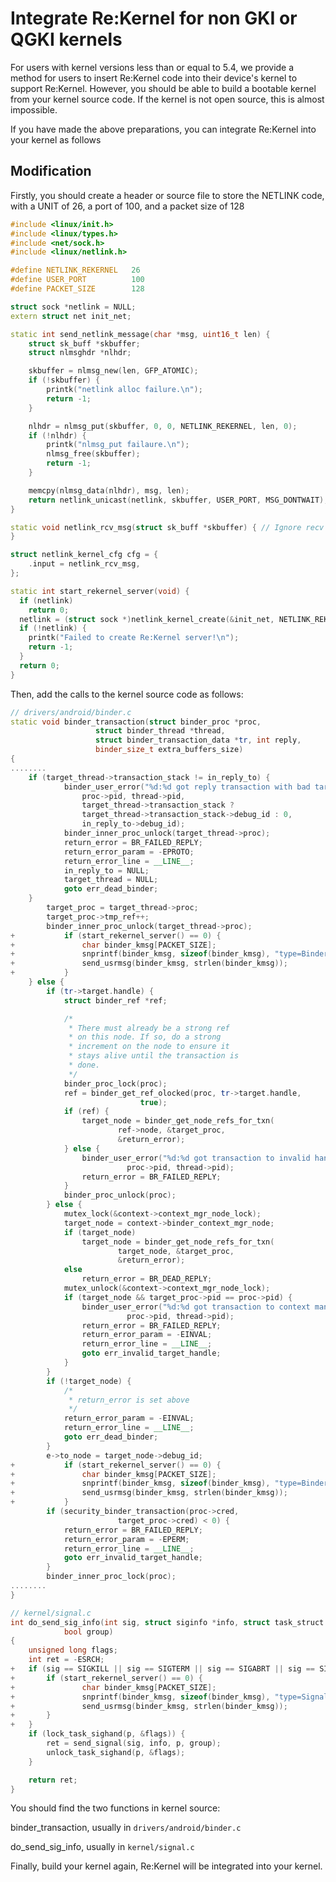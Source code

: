 # Integrate Re:Kernel for non GKI or QGKI kernels
For users with kernel versions less than or equal to 5.4, we provide a method for users to insert Re:Kernel code into their device's kernel to support Re:Kernel. However, you should be able to build a bootable kernel from your kernel source code. If the kernel is not open source, this is almost impossible.

If you have made the above preparations, you can integrate Re:Kernel into your kernel as follows

## Modification
Firstly, you should create a header or source file to store the NETLINK code, with a UNIT of 26, a port of 100, and a packet size of 128
```C++
#include <linux/init.h>
#include <linux/types.h>
#include <net/sock.h>
#include <linux/netlink.h>

#define NETLINK_REKERNEL   26
#define USER_PORT          100
#define PACKET_SIZE        128

struct sock *netlink = NULL;
extern struct net init_net;

static int send_netlink_message(char *msg, uint16_t len) {
    struct sk_buff *skbuffer;
    struct nlmsghdr *nlhdr;

    skbuffer = nlmsg_new(len, GFP_ATOMIC);
    if (!skbuffer) {
        printk("netlink alloc failure.\n");
        return -1;
    }

    nlhdr = nlmsg_put(skbuffer, 0, 0, NETLINK_REKERNEL, len, 0);
    if (!nlhdr) {
        printk("nlmsg_put failaure.\n");
        nlmsg_free(skbuffer);
        return -1;
    }

    memcpy(nlmsg_data(nlhdr), msg, len);
    return netlink_unicast(netlink, skbuffer, USER_PORT, MSG_DONTWAIT);
}

static void netlink_rcv_msg(struct sk_buff *skbuffer) { // Ignore recv msg.
}

struct netlink_kernel_cfg cfg = { 
    .input = netlink_rcv_msg,
};

static int start_rekernel_server(void) {
  if (netlink)
    return 0;
  netlink = (struct sock *)netlink_kernel_create(&init_net, NETLINK_REKERNEL, &cfg);
  if (!netlink) {
    printk("Failed to create Re:Kernel server!\n");
    return -1;
  }
  return 0;
}
```
Then, add the calls to the kernel source code as follows:
```C++
// drivers/android/binder.c
static void binder_transaction(struct binder_proc *proc,
			       struct binder_thread *thread,
			       struct binder_transaction_data *tr, int reply,
			       binder_size_t extra_buffers_size)
{
........
    if (target_thread->transaction_stack != in_reply_to) {
			binder_user_error("%d:%d got reply transaction with bad target transaction stack %d, expected %d\n",
				proc->pid, thread->pid,
				target_thread->transaction_stack ?
				target_thread->transaction_stack->debug_id : 0,
				in_reply_to->debug_id);
			binder_inner_proc_unlock(target_thread->proc);
			return_error = BR_FAILED_REPLY;
			return_error_param = -EPROTO;
			return_error_line = __LINE__;
			in_reply_to = NULL;
			target_thread = NULL;
			goto err_dead_binder;
    }
		target_proc = target_thread->proc;
		target_proc->tmp_ref++;
		binder_inner_proc_unlock(target_thread->proc);
+   		if (start_rekernel_server() == 0) {
+     			char binder_kmsg[PACKET_SIZE];
+         		snprintf(binder_kmsg, sizeof(binder_kmsg), "type=Binder,bindertype=reply,oneway=%d,from=%d,target=%d;", tr->flags & TF_ONE_WAY, task_uid(proc->tsk).val, task_uid(target_proc->tsk).val);
+         		send_usrmsg(binder_kmsg, strlen(binder_kmsg));
+   		}
	} else {
		if (tr->target.handle) {
			struct binder_ref *ref;

			/*
			 * There must already be a strong ref
			 * on this node. If so, do a strong
			 * increment on the node to ensure it
			 * stays alive until the transaction is
			 * done.
			 */
			binder_proc_lock(proc);
			ref = binder_get_ref_olocked(proc, tr->target.handle,
						     true);
			if (ref) {
				target_node = binder_get_node_refs_for_txn(
						ref->node, &target_proc,
						&return_error);
			} else {
				binder_user_error("%d:%d got transaction to invalid handle\n",
						  proc->pid, thread->pid);
				return_error = BR_FAILED_REPLY;
			}
			binder_proc_unlock(proc);
		} else {
			mutex_lock(&context->context_mgr_node_lock);
			target_node = context->binder_context_mgr_node;
			if (target_node)
				target_node = binder_get_node_refs_for_txn(
						target_node, &target_proc,
						&return_error);
			else
				return_error = BR_DEAD_REPLY;
			mutex_unlock(&context->context_mgr_node_lock);
			if (target_node && target_proc->pid == proc->pid) {
				binder_user_error("%d:%d got transaction to context manager from process owning it\n",
						  proc->pid, thread->pid);
				return_error = BR_FAILED_REPLY;
				return_error_param = -EINVAL;
				return_error_line = __LINE__;
				goto err_invalid_target_handle;
			}
		}
		if (!target_node) {
			/*
			 * return_error is set above
			 */
			return_error_param = -EINVAL;
			return_error_line = __LINE__;
			goto err_dead_binder;
		}
		e->to_node = target_node->debug_id;
+   		if (start_rekernel_server() == 0) {
+     			char binder_kmsg[PACKET_SIZE];
+         		snprintf(binder_kmsg, sizeof(binder_kmsg), "type=Binder,bindertype=transaction,oneway=%d,from=%d,target=%d;", tr->flags & TF_ONE_WAY, task_uid(proc->tsk).val, task_uid(target_proc->tsk).val);
+         		send_usrmsg(binder_kmsg, strlen(binder_kmsg));
+   		}
		if (security_binder_transaction(proc->cred,
						target_proc->cred) < 0) {
			return_error = BR_FAILED_REPLY;
			return_error_param = -EPERM;
			return_error_line = __LINE__;
			goto err_invalid_target_handle;
		}
		binder_inner_proc_lock(proc);
........
}
```
```C++
// kernel/signal.c
int do_send_sig_info(int sig, struct siginfo *info, struct task_struct *p,
			bool group)
{
	unsigned long flags;
	int ret = -ESRCH;
+ 	if (sig == SIGKILL || sig == SIGTERM || sig == SIGABRT || sig == SIGQUIT) {
+ 		if (start_rekernel_server() == 0) {
+     			char binder_kmsg[PACKET_SIZE];
+     			snprintf(binder_kmsg, sizeof(binder_kmsg), "type=Signal,signal=%d,killer=%d,dst=%d;", sig, task_uid(p).val, task_uid(current).val);
+     			send_usrmsg(binder_kmsg, strlen(binder_kmsg));
+ 		}
+ 	}
	if (lock_task_sighand(p, &flags)) {
		ret = send_signal(sig, info, p, group);
		unlock_task_sighand(p, &flags);
	}

	return ret;
}
```
You should find the two functions in kernel source:

binder_transaction, usually in `drivers/android/binder.c`

do_send_sig_info, usually in `kernel/signal.c`

Finally, build your kernel again, Re:Kernel will be integrated into your kernel.
